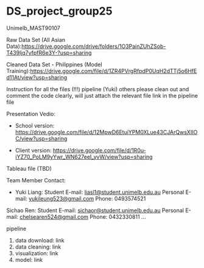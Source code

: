 # DS_project_group25
Unimelb_MAST90107

Raw Data Set (All Asian Data):https://drive.google.com/drive/folders/1O3PainZUhZSob-T439ljq7yfpfR6e3Y-?usp=sharing

Cleaned Data Set - Philippines (Model Training):https://drive.google.com/file/d/1ZR4PVrgRfpdP0UqH2dTTj5o6HfEd11At/view?usp=sharing

Instruction for all the files (!!!)
pipeline (Yuki) others please clean out and comment the code clearly, will just attach the relevant file link in the pipeline file

Presentation Vedio:
- School version:
  https://drive.google.com/file/d/12MpwD6EtuiYPM0XLue43CJArQwsXIIOC/view?usp=sharing

- Client version:
  https://drive.google.com/file/d/1R0u-iYZ70_PoLM9yYwr_WN627eeI_yvW/view?usp=sharing

Tableau file (TBD)

Team Member Contact:
- Yuki Liang:
  Student E-mail: liasl1@student.unimelb.edu.au
  Personal E-mail: yukileung523@gmail.com
  Phone: 0493574521

Sichao Ren:
Student E-mail: sichaor@student.unimelb.edu.au
Personal E-mail: chelsearen524@gmail.com
Phone: 0432330811
...

pipeline
1. data download: link
2. data cleaning: link
3. visualization: link
4. model: link



